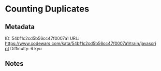 # Counting Duplicates

## Metadata
ID: 54bf1c2cd5b56cc47f0007a1
URL: https://www.codewars.com/kata/54bf1c2cd5b56cc47f0007a1/train/javascript
Difficulty: 6 kyu

## Notes


